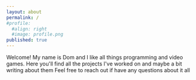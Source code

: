 ```yaml
---
layout: about
permalink: /
#profile:
  #align: right
  #image: profile.png
published: true
---
```


Welcome! My name is Dom and I like all things programming and video games.
Here you'll find all the projects I've worked on and maybe a bit writing about them
Feel free to reach out if have any questions about it all
